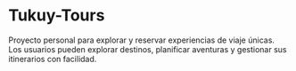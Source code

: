 # Tukuy-Tours
Proyecto personal para explorar y reservar experiencias de viaje únicas. Los usuarios pueden explorar destinos, planificar aventuras y gestionar sus itinerarios con facilidad. 
